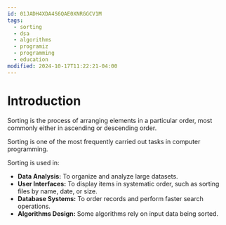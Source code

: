 ```yaml
---
id: 01JADH4XDA4S6QAE0XNRGGCV1M
tags:
  - sorting
  - dsa
  - algorithms
  - programiz
  - programming
  - education
modified: 2024-10-17T11:22:21-04:00
---
```

# Introduction

Sorting is the process of arranging elements in a particular order, most commonly either in ascending or descending order.

Sorting is one of the most frequently carried out tasks in computer programming.

Sorting is used in:

- **Data Analysis:** To organize and analyze large datasets.
- **User Interfaces:** To display items in systematic order, such as sorting files by name, date, or size.
- **Database Systems:** To order records and perform faster search operations.
- **Algorithms Design:** Some algorithms rely on input data being sorted.